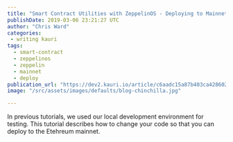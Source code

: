 ```yaml
---
title: "Smart Contract Utilities with ZeppelinOS - Deploying to Mainnet"
publishDate: 2019-03-06 23:21:27 UTC
author: "Chris Ward"
categories:
 - writing kauri
tags:
  - smart-contract
  - zeppelinos
  - zeppelin
  - mainnet
  - deploy
publication_url: "https://dev2.kauri.io/article/c6aadc15a87b403ca428602f4d6ea30e"
image: "/src/assets/images/defaults/blog-chinchilla.jpg"

---
```

In previous tutorials, we used our local development environment for testing. This tutorial describes how to change your code so that you can deploy to the Etehreum mainnet.

